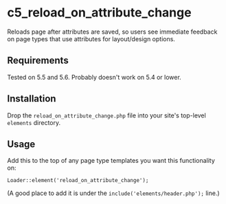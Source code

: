 c5_reload_on_attribute_change
=============================

Reloads page after attributes are saved, so users see immediate feedback on page types that use attributes for layout/design options.

## Requirements
Tested on 5.5 and 5.6. Probably doesn't work on 5.4 or lower.

## Installation
Drop the `reload_on_attribute_change.php` file into your site's top-level `elements` directory.

## Usage
Add this to the top of any page type templates you want this functionality on:

    Loader::element('reload_on_attribute_change');

(A good place to add it is under the `include('elements/header.php');` line.)